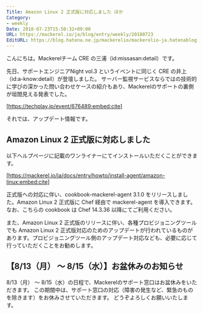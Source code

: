 ```yaml
---
Title: Amazon Linux 2 正式版に対応しました ほか
Category:
- weekly
Date: 2018-07-23T15:50:32+09:00
URL: https://mackerel.io/ja/blog/entry/weekly/20180723
EditURL: https://blog.hatena.ne.jp/mackerelio/mackerelio-ja.hatenablog.mackerel.io/atom/entry/10257846132603786148
---
```


こんにちは。Mackerelチーム CRE の三浦（id:missasan:detail）です。

先日、サポートエンジニアNight vol.3 というイベントに同じく CRE の井上（id:a-know:detail）が登壇しました。 
サーバー監視サービスならではの技術的に学びの深かった問い合わせケースの紹介もあり、Mackerelのサポートの裏側が垣間見える発表でした。

[https://techplay.jp/event/676489:embed:cite]

<script async class="speakerdeck-embed" data-id="ef6f3b53800d4adf99e310a5057ff740" data-ratio="1.77777777777778" src="//speakerdeck.com/assets/embed.js"></script>


それでは、アップデート情報です。

## Amazon Linux 2 正式版に対応しました

以下ヘルプページに記載のワンライナーにてインストールいただくことができます。

[https://mackerel.io/ja/docs/entry/howto/install-agent/amazon-linux:embed:cite]

正式版への対応に伴い、cookbook-mackerel-agent 3.1.0 をリリースしました。Amazon Linux 2 正式版に Chef 経由で mackerel-agent を導入できます。なお、こちらの cookbook は Chef 14.3.36 以降にてご利用ください。

また、Amazon Linux 2 正式版のリリースに伴い、各種プロビジョニングツールでも Amazon Linux 2 正式版対応のためのアップデートが行われているものがあります。プロビジョニングツール側のアップデート対応なども、必要に応じて行っていただくことをお勧めします。

## 【8/13（月） 〜 8/15（水）】お盆休みのお知らせ
8/13（月） 〜 8/15（水）の日程で、Mackerelのサポート窓口はお盆休みをいただきます。 この期間中は、サポート窓口の対応（障害の発生など、緊急のものを除きます）をお休みさせていただきます。
どうぞよろしくお願いいたします。
